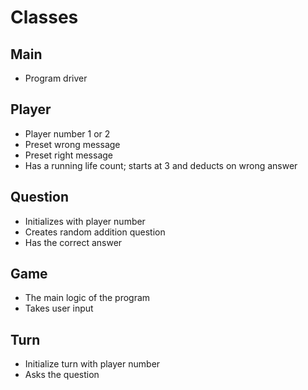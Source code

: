 # Classes

## Main
- Program driver

## Player
- Player number 1 or 2
- Preset wrong message
- Preset right message
- Has a running life count; starts at 3 and deducts on wrong answer

## Question
- Initializes with player number
- Creates random addition question
- Has the correct answer

## Game
- The main logic of the program
- Takes user input

## Turn
- Initialize turn with player number
- Asks the question